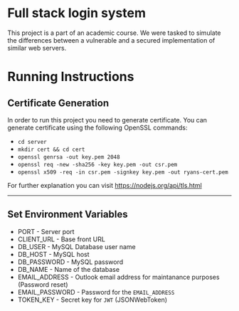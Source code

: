 # Full stack login system

This project is a part of an academic course.
We were tasked to simulate the differences between a vulnerable and a secured implementation of similar web servers.

# Running Instructions

## Certificate Generation

In order to run this project you need to generate certificate.
You can generate certificate using the following OpenSSL commands:

- `cd server`
- `mkdir cert && cd cert`
- `openssl genrsa -out key.pem 2048`
- `openssl req -new -sha256 -key key.pem -out csr.pem`
- `openssl x509 -req -in csr.pem -signkey key.pem -out ryans-cert.pem`

For further explanation you can visit https://nodejs.org/api/tls.html

---

## Set Environment Variables

- PORT - Server port
- CLIENT_URL - Base front URL
- DB_USER - MySQL Database user name
- DB_HOST - MySQL host
- DB_PASSWORD - MySQL password
- DB_NAME - Name of the database
- EMAIL_ADDRESS - Outlook email address for maintanance purposes (Password reset)
- EMAIL_PASSWORD - Password for the `EMAIL_ADDRESS`
- TOKEN_KEY - Secret key for `JWT` (JSONWebToken)

